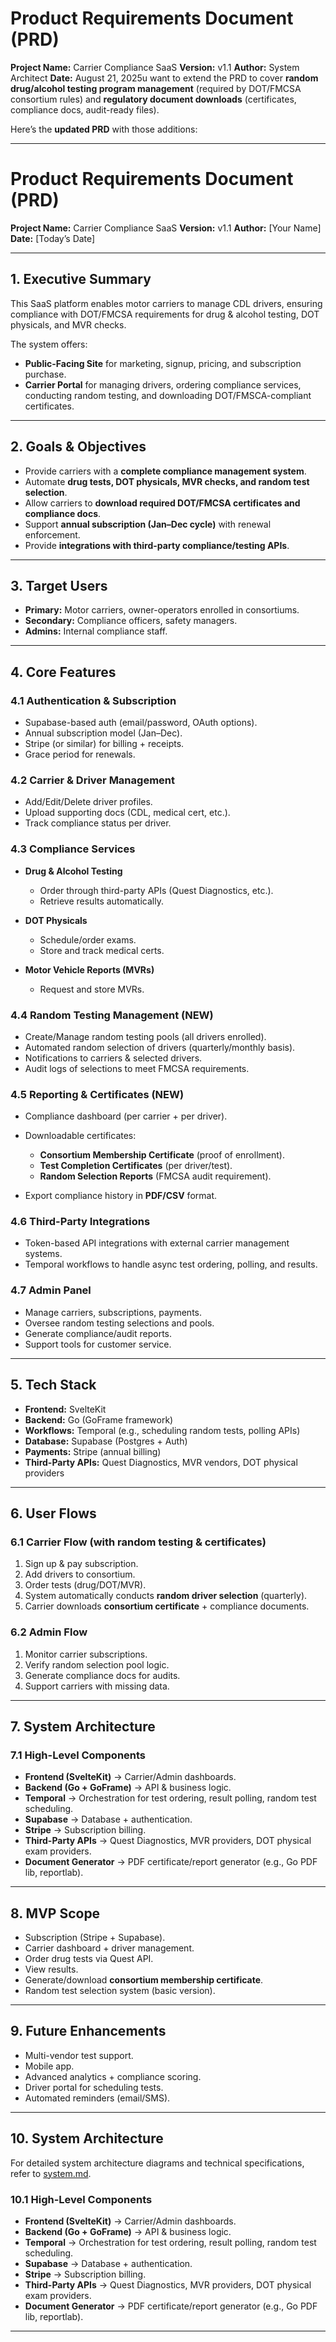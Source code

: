 # Product Requirements Document (PRD)

**Project Name:** Carrier Compliance SaaS
**Version:** v1.1
**Author:** System Architect
**Date:** August 21, 2025u want to extend the PRD to cover **random drug/alcohol testing program management** (required by DOT/FMCSA consortium rules) and **regulatory document downloads** (certificates, compliance docs, audit-ready files).

Here’s the **updated PRD** with those additions:

---

# Product Requirements Document (PRD)

**Project Name:** Carrier Compliance SaaS
**Version:** v1.1
**Author:** \[Your Name]
**Date:** \[Today’s Date]

---

## 1. Executive Summary

This SaaS platform enables motor carriers to manage CDL drivers, ensuring compliance with DOT/FMCSA requirements for drug & alcohol testing, DOT physicals, and MVR checks.

The system offers:

* **Public-Facing Site** for marketing, signup, pricing, and subscription purchase.
* **Carrier Portal** for managing drivers, ordering compliance services, conducting random testing, and downloading DOT/FMSCA-compliant certificates.

---

## 2. Goals & Objectives

* Provide carriers with a **complete compliance management system**.
* Automate **drug tests, DOT physicals, MVR checks, and random test selection**.
* Allow carriers to **download required DOT/FMCSA certificates and compliance docs**.
* Support **annual subscription (Jan–Dec cycle)** with renewal enforcement.
* Provide **integrations with third-party compliance/testing APIs**.

---

## 3. Target Users

* **Primary:** Motor carriers, owner-operators enrolled in consortiums.
* **Secondary:** Compliance officers, safety managers.
* **Admins:** Internal compliance staff.

---

## 4. Core Features

### 4.1 Authentication & Subscription

* Supabase-based auth (email/password, OAuth options).
* Annual subscription model (Jan–Dec).
* Stripe (or similar) for billing + receipts.
* Grace period for renewals.

### 4.2 Carrier & Driver Management

* Add/Edit/Delete driver profiles.
* Upload supporting docs (CDL, medical cert, etc.).
* Track compliance status per driver.

### 4.3 Compliance Services

* **Drug & Alcohol Testing**

  * Order through third-party APIs (Quest Diagnostics, etc.).
  * Retrieve results automatically.
* **DOT Physicals**

  * Schedule/order exams.
  * Store and track medical certs.
* **Motor Vehicle Reports (MVRs)**

  * Request and store MVRs.

### 4.4 **Random Testing Management** (NEW)

* Create/Manage random testing pools (all drivers enrolled).
* Automated random selection of drivers (quarterly/monthly basis).
* Notifications to carriers & selected drivers.
* Audit logs of selections to meet FMCSA requirements.

### 4.5 Reporting & Certificates (NEW)

* Compliance dashboard (per carrier + per driver).
* Downloadable certificates:

  * **Consortium Membership Certificate** (proof of enrollment).
  * **Test Completion Certificates** (per driver/test).
  * **Random Selection Reports** (FMCSA audit requirement).
* Export compliance history in **PDF/CSV** format.

### 4.6 Third-Party Integrations

* Token-based API integrations with external carrier management systems.
* Temporal workflows to handle async test ordering, polling, and results.

### 4.7 Admin Panel

* Manage carriers, subscriptions, payments.
* Oversee random testing selections and pools.
* Generate compliance/audit reports.
* Support tools for customer service.

---

## 5. Tech Stack

* **Frontend:** SvelteKit
* **Backend:** Go (GoFrame framework)
* **Workflows:** Temporal (e.g., scheduling random tests, polling APIs)
* **Database:** Supabase (Postgres + Auth)
* **Payments:** Stripe (annual billing)
* **Third-Party APIs:** Quest Diagnostics, MVR vendors, DOT physical providers

---

## 6. User Flows

### 6.1 Carrier Flow (with random testing & certificates)

1. Sign up & pay subscription.
2. Add drivers to consortium.
3. Order tests (drug/DOT/MVR).
4. System automatically conducts **random driver selection** (quarterly).
5. Carrier downloads **consortium certificate** + compliance documents.

### 6.2 Admin Flow

1. Monitor carrier subscriptions.
2. Verify random selection pool logic.
3. Generate compliance docs for audits.
4. Support carriers with missing data.

---

## 7. System Architecture

### 7.1 High-Level Components

* **Frontend (SvelteKit)** → Carrier/Admin dashboards.
* **Backend (Go + GoFrame)** → API & business logic.
* **Temporal** → Orchestration for test ordering, result polling, random test scheduling.
* **Supabase** → Database + authentication.
* **Stripe** → Subscription billing.
* **Third-Party APIs** → Quest Diagnostics, MVR providers, DOT physical exam providers.
* **Document Generator** → PDF certificate/report generator (e.g., Go PDF lib, reportlab).

---

## 8. MVP Scope

* Subscription (Stripe + Supabase).
* Carrier dashboard + driver management.
* Order drug tests via Quest API.
* View results.
* Generate/download **consortium membership certificate**.
* Random test selection system (basic version).

---

## 9. Future Enhancements

* Multi-vendor test support.
* Mobile app.
* Advanced analytics + compliance scoring.
* Driver portal for scheduling tests.
* Automated reminders (email/SMS).

---

## 10. System Architecture

For detailed system architecture diagrams and technical specifications, refer to [system.md](./system.md).

### 10.1 High-Level Components

* **Frontend (SvelteKit)** → Carrier/Admin dashboards.
* **Backend (Go + GoFrame)** → API & business logic.
* **Temporal** → Orchestration for test ordering, result polling, random test scheduling.
* **Supabase** → Database + authentication.
* **Stripe** → Subscription billing.
* **Third-Party APIs** → Quest Diagnostics, MVR providers, DOT physical exam providers.
* **Document Generator** → PDF certificate/report generator (e.g., Go PDF lib, reportlab).

---
